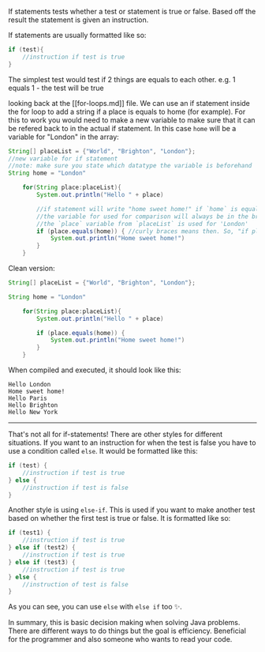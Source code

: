 If statements tests whether a test or statement is true or false. Based off the result the statement is given an instruction.

If statements are usually formatted like so:
```java
if (test){
    //instruction if test is true
}
```

The simplest test would test if 2 things are equals to each other. e.g. 1 equals 1 - the test will be true 

looking back at the [[for-loops.md]] file. We can use an if statement inside the for loop to add a string if a place is equals to home (for example). For this to work you would need to make a new variable to make sure that it can be refered back to in the actual if statement. In this case `home` will be a variable for "London" in the array:

```java
String[] placeList = {"World", "Brighton", "London"};
//new variable for if statement
//note: make sure you state which datatype the variable is beforehand
String home = "London"

    for(String place:placeList){
        System.out.println("Hello " + place)

        //if statement will write "home sweet home!" if `home` is equals to "London"
        //the variable for used for comparison will always be in the brackets after equals
        //the `place` variable from `placeList` is used for 'London'
        if (place.equals(home)) { //curly braces means then. So, "if place is equals to home then".
            System.out.println("Home sweet home!")
        }
    }
```

Clean version:
```java
String[] placeList = {"World", "Brighton", "London"};

String home = "London"

    for(String place:placeList){
        System.out.println("Hello " + place)

        if (place.equals(home)) { 
            System.out.println("Home sweet home!")
        }
    }
```

When compiled and executed, it should look like this:
```
Hello London
Home sweet home!
Hello Paris
Hello Brighton
Hello New York
```

___
That's not all for if-statements! There are other styles for different situations. If you want to an instruction for when the test is false you have to use a condition called `else`.
It would be formatted like this:
```java
if (test) {
    //instruction if test is true
} else {
    //instruction if test is false
}
```

Another style is using `else-if`. This is used if you want to make another test based on whether the first test is true or false. It is formatted like so:
```java
if (test1) {
    //instruction if test is true
} else if (test2) {
    //instruction if test is true
} else if (test3) {
    //instruction if test is true
} else {
    //instruction of test is false
}
```

As you can see, you can use `else` with `else if` too ✨.

In summary, this is basic decision making when solving Java problems. There are different ways to do things but the goal is efficiency. Beneficial for the programmer and also someone who wants to read your code.

